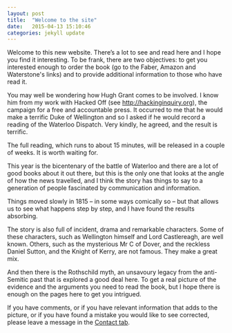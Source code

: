 ```yaml
---
layout: post
title:  "Welcome to the site"
date:   2015-04-13 15:10:46
categories: jekyll update
---
```

Welcome to this new website. There’s a lot to see and read here and I hope you find it interesting. To be frank, there are two objectives: to get you interested enough to order the book (go to the Faber, Amazon and Waterstone's links) and to provide additional information to those who have read it.

You may well be wondering how Hugh Grant comes to be involved. I know him from my work with Hacked Off (see http://hackinginquiry.org), the campaign for a free and accountable press. It occurred to me that he would make a terrific Duke of Wellington and so I asked if he would record a reading of the Waterloo Dispatch. Very kindly, he agreed, and the result is terrific.

The full reading, which runs to about 15 minutes, will be released in a couple of weeks. It is worth waiting for.

This year is the bicentenary of the battle of Waterloo and there are a lot of good books about it out there, but this is the only one that looks at the angle of how the news travelled, and I think the story has things to say to a generation of people fascinated by communication and information.

Things moved slowly in 1815 – in some ways comically so – but that allows us to see what happens step by step, and I have found the results absorbing.

The story is also full of incident, drama and remarkable characters. Some of these characters, such as Wellington himself and Lord Castlereagh, are well known. Others, such as the mysterious Mr C of Dover, and the reckless Daniel Sutton, and the Knight of Kerry, are not famous. They make a great mix.

And then there is the Rothschild myth, an unsavoury legacy from the anti-Semitic past that is explored a good deal here. To get a real picture of the evidence and the arguments you need to read the book, but I hope there is enough on the pages here to get you intrigued.

If you have comments, or if you have relevant information that adds to the picture, or if you have found a mistake you would like to see corrected, please leave a message in the <a href='index.html'>Contact tab</a>.
